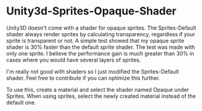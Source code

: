 # Unity3d-Sprites-Opaque-Shader
Unity3D doesn't come with a shader for opaque sprites. The Sprites-Default shader always render sprites by calculating transparency, regardless if your sprite is transparent or not. A simple test showed that my opaque sprite shader is 30% faster than the default sprite shader. The test was made with only one sprite. I believe the performance gain is much greater than 30% in cases where you would have several layers of sprites.  

I'm really not good with shaders so I just modified the Sprites-Default shader. Feel free to contribute if you can optimize this further.

To use this, create a material and select the shader named Opaque under Sprites. When using sprites, select the newly created material instead of the default one.
